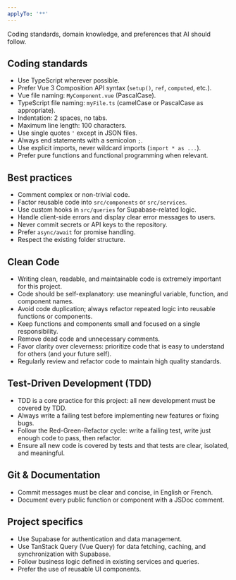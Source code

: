 ```yaml
---
applyTo: '**'
---
```


Coding standards, domain knowledge, and preferences that AI should follow.

## Coding standards

- Use TypeScript wherever possible.
- Prefer Vue 3 Composition API syntax (`setup()`, `ref`, `computed`, etc.).
- Vue file naming: `MyComponent.vue` (PascalCase).
- TypeScript file naming: `myFile.ts` (camelCase or PascalCase as appropriate).
- Indentation: 2 spaces, no tabs.
- Maximum line length: 100 characters.
- Use single quotes `'` except in JSON files.
- Always end statements with a semicolon `;`.
- Use explicit imports, never wildcard imports (`import * as ...`).
- Prefer pure functions and functional programming when relevant.

## Best practices

- Comment complex or non-trivial code.
- Factor reusable code into `src/components` or `src/services`.
- Use custom hooks in `src/queries` for Supabase-related logic.
- Handle client-side errors and display clear error messages to users.
- Never commit secrets or API keys to the repository.
- Prefer `async/await` for promise handling.
- Respect the existing folder structure.

## Clean Code

- Writing clean, readable, and maintainable code is extremely important for this project.
- Code should be self-explanatory: use meaningful variable, function, and component names.
- Avoid code duplication; always refactor repeated logic into reusable functions or components.
- Keep functions and components small and focused on a single responsibility.
- Remove dead code and unnecessary comments.
- Favor clarity over cleverness: prioritize code that is easy to understand for others (and your future self).
- Regularly review and refactor code to maintain high quality standards.

## Test-Driven Development (TDD)

- TDD is a core practice for this project: all new development must be covered by TDD.
- Always write a failing test before implementing new features or fixing bugs.
- Follow the Red-Green-Refactor cycle: write a failing test, write just enough code to pass, then refactor.
- Ensure all new code is covered by tests and that tests are clear, isolated, and meaningful.

## Git & Documentation

- Commit messages must be clear and concise, in English or French.
- Document every public function or component with a JSDoc comment.

## Project specifics

- Use Supabase for authentication and data management.
- Use TanStack Query (Vue Query) for data fetching, caching, and synchronization with Supabase.
- Follow business logic defined in existing services and queries.
- Prefer the use of reusable UI components.
